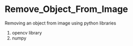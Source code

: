 # Remove_Object_From_Image
Removing an object from image using python libraries
1. opencv library 
2. numpy
